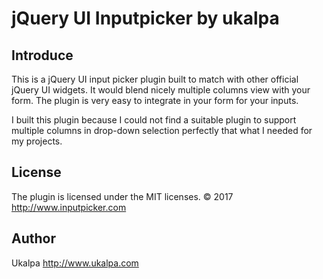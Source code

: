 # jQuery UI Inputpicker by ukalpa

## Introduce
This is a jQuery UI input picker plugin built to match with other official jQuery UI widgets. It would blend nicely multiple columns view with your form. The plugin is very easy to integrate in your form for your inputs.

I built this plugin because I could not find a suitable plugin to support multiple columns in drop-down selection perfectly that what I needed for my projects.

## License

The plugin is licensed under the MIT licenses.  &copy; 2017 http://www.inputpicker.com 
 
 ## Author
 
 Ukalpa http://www.ukalpa.com